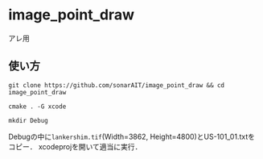# image_point_draw
アレ用

## 使い方
```
git clone https://github.com/sonarAIT/image_point_draw && cd image_point_draw
```
```
cmake . -G xcode
```
```
mkdir Debug
```
Debugの中に`lankershim.tif`(Width=3862, Height=4800)とUS-101_01.txtをコピー．
xcodeprojを開いて適当に実行．
